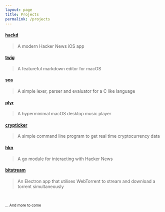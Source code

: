 ```yaml
---
layout: page
title: Projects
permalink: /projects
---
```


#### [hackd](https://github.com/lukakerr/hackd)

> A modern Hacker News iOS app

#### [twig](https://github.com/lukakerr/twig)

> A featureful markdown editor for macOS

#### [sea](https://github.com/lukakerr/sea)

> A simple lexer, parser and evaluator for a C like language

#### [plyr](https://github.com/lukakerr/plyr)

> A hyperminimal macOS desktop music player

#### [crypticker](https://github.com/lukakerr/crypticker)

> A simple command line program to get real time cryptocurrency data

#### [hkn](https://github.com/lukakerr/hkn)

> A go module for interacting with Hacker News

#### [bitstream](https://github.com/lukakerr/BitStream)

> An Electron app that utilises WebTorrent to stream and download a torrent simultaneously

<br>

<small>... And more to come</small>

